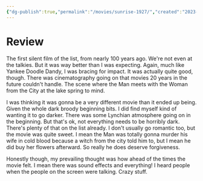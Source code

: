 ```yaml
---
{"dg-publish":true,"permalink":"/movies/sunrise-1927/","created":"2023-12-08","updated":"2023-12-28"}
---
```



# Review

The first silent film of the list, from nearly 100 years ago. We're not even at the talkies. But it was way better than I was expecting. Again, much like Yankee Doodle Dandy, I was bracing for impact. It was actually quite good, though. There was cinematography going on that movies 20 years in the future couldn't handle. The scene where the Man meets with the Woman from the City at the lake spring to mind.

I was thinking it was gonna be a very different movie than it ended up being. Given the whole dark broody beginning bits. I did find myself kind of wanting it to go darker. There was some Lynchian atmosphere going on in the beginning. But that's ok, not everything needs to be horribly dark. There's plenty of that on the list already. I don't usually go romantic too, but the movie was quite sweet. I mean the Man was totally gonna murder his wife in cold blood because a witch from the city told him to, but I mean he did buy her flowers afterward. So really he does deserve forgiveness.

Honestly though, my prevailing thought was how ahead of the times the movie felt. I mean there was sound effects and everything! I heard people when the people on the screen were talking. Crazy stuff.
